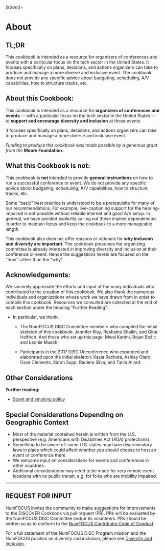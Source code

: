 (about)=
# About

## TL;DR
This cookbook is intended as a resource for organizers of conferences and events with a particular focus on the tech sector in the United States. It focuses specifically on plans, decisions, and actions organizers can take to produce and manage a more diverse and inclusive event. The cookbook does not provide any specific advice about budgeting, scheduling, A/V capabilities, how to structure tracks, etc.

## About this Cookbook:

This cookbook is intended as a resource for **organizers of conferences and events** — with a particular focus on the tech sector in the United States — to **support and encourage diversity and inclusion** at those events.

It focuses specifically on plans, decisions, and actions organizers can take to produce and manage a more diverse and inclusive event.

_Funding to produce this cookbook was made possible by a generous grant from the_ **Moore Foundation** _._

## What this Cookbook is not:

This cookbook is **not** intended to provide **general instructions** on how to run a successful conference or event. We do not provide any specific advice about budgeting, scheduling, A/V capabilities, how to structure tracks, etc.

Some &quot;basic&quot; best practice is understood to be a prerequisite for many of our recommendations. For example, live-captioning support for the hearing-impaired is not possible without reliable internet and good A/V setup. In general, we have avoided explicitly calling out these implied dependencies in order to maintain focus and keep the cookbook to a more manageable length.

This cookbook also does not offer reasons or rationale for **why inclusion and diversity are important**. The cookbook presumes the organizing committee is already interested in improving diversity and inclusion at their conference or event. Hence the suggestions herein are focused on the &quot;how&quot; rather than the &quot;why&quot;.


## Acknowledgements:

We sincerely appreciate the efforts and input of the many individuals who contributed to the creation of this cookbook. We also thank the numerous individuals and organizations whose work we have drawn from in order to compile this cookbook. Resources we consulted are collected at the end of each section under the heading &quot;Further Reading&quot;.

- In particular, we thank: 

  - The NumFOCUS DISC Committee members who compiled the initial skeleton of this cookbook: Jennifer Klay, Reshama Shaikh, and Gina Helfrich. And those who set up this page: Mwai Karimi, Bojan Božić and Leonie Mueck

  - Participants in the 2017 DISC Unconference who expanded and elaborated upon the initial skeleton: Kasia Rachuta, Ashley Otero, Dave Clements, Sarah Supp, Raniere Silva, and Tania Allard.


## Other Considerations

**Further reading:**

- [Scent and smoking policy](https://adacamp.org/adacamp-toolkit/policies/#scent)
<!-- NOT FOUND- [Conference booklet template](http://geekfeminism.wikia.com/wiki/Conference_booklet_template)-->



## Special Considerations Depending on Geographic Context

- Most of the material contained herein is written from the U.S. perspective (e.g. Americans with Disabilities Act (ADA) protections). 
- Something to be aware of: some U.S. states may have discriminatory laws in place which could affect whether you should choose to host an event or conference there. 
- We welcome input on considerations for events and conferences in other countries.
- Additional considerations may need to be made for very remote event locations with no public transit, e.g. for folks who are mobility impaired.

---

## REQUEST FOR INPUT

NumFOCUS invites the community to make suggestions for improvements to the DISCOVER Cookbook via pull request (PR). PRs will be evaluated by the NumFOCUS DISC Committee and/or its volunteers. PRs should be written so as to conform to the [NumFOCUS Contributor Code of Conduct](https://www.numfocus.org/about/code-of-conduct/).

For a full statement of the NumFOCUS DISC Program mission and the NumFOCUS position on diversity and inclusion, please see [Diversity and Inclusion](https://www.numfocus.org/programs/diversity-and-inclusion/).
